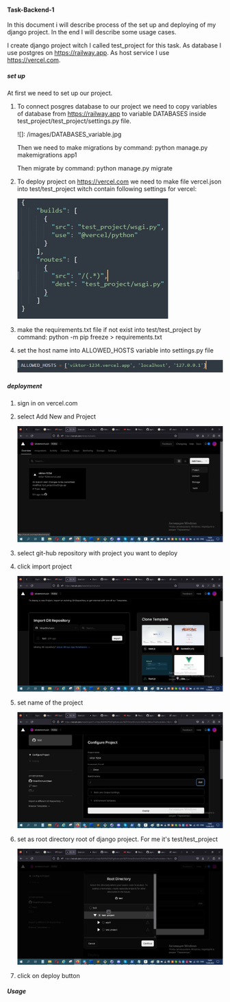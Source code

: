 #### Task-Backend-1

In this document i will describe process of the set up and deploying  of my django project. In the end I will describe some usage cases. 

I create django project witch I called test_project for this task. As database I use postgres on https://railway.app. As host service I use https://vercel.com. 

##### set up 

At first we need to set up our project. 

1. To connect  posgres database to our project we need to copy variables of database from  https://railway.app to variable DATABASES inside test_project/test_project/settings.py file. 

   ![]: /images/DATABASES_variable.jpg

   Then we need to make migrations by command: python manage.py makemigrations app1

   Then migrate by command: python manage.py migrate

   

    

2. To deploy project on https://vercel.com we need to make file vercel.json into test/test_project  witch contain following settings for vercel: 

   ![](/images/json_for_vercel.jpg)

   

3. make the requirements.txt file if not exist into test/test_project by command: python -m pip freeze > requirements.txt

4. set the host name into ALLOWED_HOSTS variable into settings.py file 

   ![](/images/ALLOWED_HOSTS_variable.jpg)

   

   
##### deployment 

1.  sign in on vercel.com

2. select Add New and Project

   ![](/images/vercel_1.jpg)

   

3. select git-hub repository with project you want to deploy 

4. click import project 

   ![](/images/vercel_import.jpg)

   

5. set name of the project 

   ![](/images/vercel_name.jpg)

   

6. set as root directory  root of django project. For me it's test/test_project

   ![](/images/vercel_root.jpg)

   

7. click on deploy button

##### Usage 

   